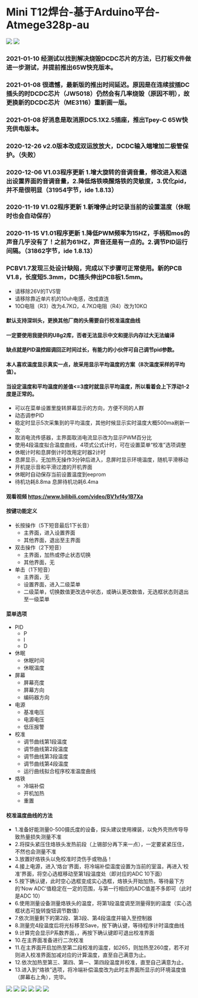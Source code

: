 # Mini T12焊台-基于Arduino平台-Atmege328p-au
![](https://github.com/jie326513988/mini-T12/blob/main/Picture/65W.jpg)
![](https://github.com/jie326513988/mini-T12/blob/main/Picture/8.jpg)
### 2021-01-10 经测试以找到解决烧毁DCDC芯片的方法，已打板文件做进一步测试，并提前推出65W快充版本。
### 2021-01-08 很遗憾，最新版的推出时间延迟。原因是在连续拔插DC插头的时DCDC芯片（JW5018）仍然会有几率烧毁（原因不明），故更换新的DCDC芯片（ME3116）重新画一版。
### 2021-01-08 好消息是取消原DC5.1X2.5插座，推出Tpey-C 65W快充供电版本。
### 2020-12-26 v2.0版本改成双运放放大，DCDC输入端增加二极管保护。（失败）
### 2020-12-06 V1.03程序更新 1.增大旋转的音调音量，修改进入和退出设置界面的音调音量，2.降低烙铁唤醒烙铁的灵敏度，3.优化pid，并不是很明显（31954字节，ide 1.8.13）
### 2020-11-19 V1.02程序更新 1.新增停止时记录当前的设置温度（休眠时也会自动保存）
### 2020-11-15 V1.01程序更新 1.降低PWM频率为15HZ，手柄和mos的声音几乎没有了！之前为61HZ，声音还是有一点的。2.调节PID运行间隔。（31862字节，ide 1.8.13）
### PCBV1.7发现三处设计缺陷，完成以下步骤可正常使用。新的PCB V1.8，长度短5.3mm，DC插头伸出PCB板1.5mm。
* 请移除26V的TVS管
* 请移除靠近单片机的10uh电感，改成直连
* 10Ω电阻（R3）改为4.7KΩ，4.7KΩ电阻（R4）改为10KΩ
#### 默认支持深圳头，更换其他厂商的头需要自行校准温度曲线
#### 一定要使用我提供的U8g2库，否者无法显示中文和提示内存过大无法编译
#### 缺点就是PID温控超调回正时间过长，有能力的小伙伴可自己调节pid参数。
#### 本人喜欢温度显示真实一点，故采用显示平均温度的方案（8次温度采样的平均值）。
#### 当设定温度和平均温度的差值<=3度时就显示平均温度，所以看着会上下浮动1-2度是正常的。
* 可以在菜单设置里旋转屏幕显示的方向，方便不同的人群
* 动态调参PID
* 稳定时显示5次采集到的平均温度，其他时候显示实时温度大概500ma刷新一次
* 取消电流传感器，主界面取消电流显示改为显示PWM百分比
* 使用4段温度拟合温度曲线，4项式公式计时，可在设置菜单“校准”选项调整
* 休眠计时和息屏倒计时改用定时器2计时
* 息屏显示，无加热无操作3分钟后进入，息屏时显示环境温度，随机平滑移动
* 开机提示音和平滑过渡的开机界面
* 休眠时自动保存当前设置温度到eeprom
* 待机功耗8.8ma 息屏待机功耗6.4ma
#### 观看视频 https://www.bilibili.com/video/BV1vf4y1B7Xa
#### 按键功能定义
* 长按操作（5下短音最后1下长音）
  * 主界面，进入设置界面
  * 其他界面，退出至主界面
* 双击操作（2下短音）
  * 主界面，加热或停止状态切换
  * 其他界面，无
* 单击（1下短音）
  * 主界面，无
  * 设置界面，进入二级菜单
  * 二级菜单，切换数值更改选中状态，或确认更改数值，无选框状态则退出至一级菜单
#### 菜单选项
* PID
  * P
  * I
  * D
* 休眠
  * 休眠时间
  * 休眠温度
* 屏幕
  * 屏幕亮度
  * 屏幕方向
  * 编码器方向
* 电源
  * 基准电压
  * 电源电压
  * 低压报警
* 校准
  * 调节曲线第1段温度
  * 调节曲线第2段温度
  * 调节曲线第3段温度
  * 调节曲线第4段温度
  * 运行曲线拟合程序校准温度曲线
* 烙铁
  * 冷端补偿
  * 开机加热
  * 重置
#### 校准温度曲线的方法
* 1.准备好能测量0-500摄氏度的设备，探头建议使用裸装，以免外壳热传导导致热量损失测量不准
* 2.将探头紧压住烙铁头发热前段（上锡部分再下来一点），一定要紧紧压住，不然也会测量不准
* 3.放置好烙铁头以免校准时烫伤手或物品！
* 4.接上电源，进入‘烙台’界面，将冷端补偿温度设置为当前的室温，再进入‘校准’界面，将空心选框移动至第1段温度处（即对应的ADC 10下面）
* 5.按下确认键，此时空心选框变成实心选框，烙铁头开始加热，等待最下方的‘Now ADC’值稳定在一定的范围，与第一行相应的ADC值差不多即可（此时是ADC 10）
* 6.使用测量设备测量烙铁头的温度，将第1段温度调至测量得到的温度（实心选框状态可旋转旋钮调节数值）
* 7.依次测量剩下的第2段、第3段、第4段温度并输入至控制器
* 8.测量完4段温度后将光标移至Save，按下确认键，等待程序计时温度曲线
* 9.计算完会显示P系数界面，，再按下确认键即可退出校准界面
* 10.在主界面准备进行二次校准
* 11.在主界面开启加热至第二段校准的温度，如265，则加热至260度，若不对则进入校准界面加减对应的计算温度，直至自己满意为止。
* 12.依次加热至第三、第四、第一、第四段温度并校准，直至自己满意为止。
* 13.进入到“烙铁”选项，将冷端补偿温度改为此时主界面所显示的环境温度值（屏幕右上角），完毕。

![](https://github.com/jie326513988/mini-T12/blob/main/Picture/2.jpg)
![](https://github.com/jie326513988/mini-T12/blob/main/Picture/7.jpg)
![](https://github.com/jie326513988/mini-T12/blob/main/Picture/3.jpg)
![](https://github.com/jie326513988/mini-T12/blob/main/Picture/4.jpg)
![](https://github.com/jie326513988/mini-T12/blob/main/Picture/5.jpg)
![](https://github.com/jie326513988/mini-T12/blob/main/Picture/6.jpg)
